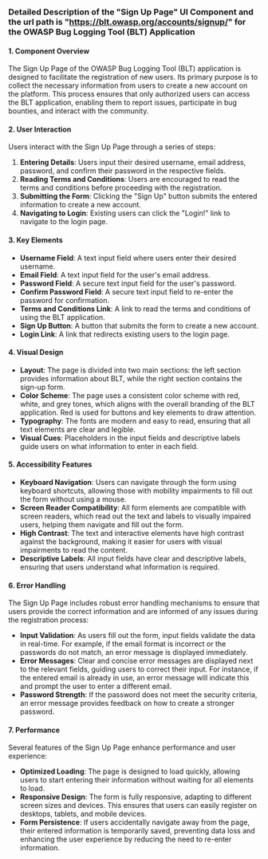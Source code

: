### Detailed Description of the "Sign Up Page" UI Component and the url path is "https://blt.owasp.org/accounts/signup/" for the OWASP Bug Logging Tool (BLT) Application

#### 1. Component Overview
The Sign Up Page of the OWASP Bug Logging Tool (BLT) application is designed to facilitate the registration of new users. Its primary purpose is to collect the necessary information from users to create a new account on the platform. This process ensures that only authorized users can access the BLT application, enabling them to report issues, participate in bug bounties, and interact with the community.

#### 2. User Interaction
Users interact with the Sign Up Page through a series of steps:
1. **Entering Details**: Users input their desired username, email address, password, and confirm their password in the respective fields.
2. **Reading Terms and Conditions**: Users are encouraged to read the terms and conditions before proceeding with the registration.
3. **Submitting the Form**: Clicking the "Sign Up" button submits the entered information to create a new account.
4. **Navigating to Login**: Existing users can click the "Login!" link to navigate to the login page.

#### 3. Key Elements
- **Username Field**: A text input field where users enter their desired username.
- **Email Field**: A text input field for the user's email address.
- **Password Field**: A secure text input field for the user's password.
- **Confirm Password Field**: A secure text input field to re-enter the password for confirmation.
- **Terms and Conditions Link**: A link to read the terms and conditions of using the BLT application.
- **Sign Up Button**: A button that submits the form to create a new account.
- **Login Link**: A link that redirects existing users to the login page.

#### 4. Visual Design
- **Layout**: The page is divided into two main sections: the left section provides information about BLT, while the right section contains the sign-up form.
- **Color Scheme**: The page uses a consistent color scheme with red, white, and grey tones, which aligns with the overall branding of the BLT application. Red is used for buttons and key elements to draw attention.
- **Typography**: The fonts are modern and easy to read, ensuring that all text elements are clear and legible.
- **Visual Cues**: Placeholders in the input fields and descriptive labels guide users on what information to enter in each field.

#### 5. Accessibility Features
- **Keyboard Navigation**: Users can navigate through the form using keyboard shortcuts, allowing those with mobility impairments to fill out the form without using a mouse.
- **Screen Reader Compatibility**: All form elements are compatible with screen readers, which read out the text and labels to visually impaired users, helping them navigate and fill out the form.
- **High Contrast**: The text and interactive elements have high contrast against the background, making it easier for users with visual impairments to read the content.
- **Descriptive Labels**: All input fields have clear and descriptive labels, ensuring that users understand what information is required.

#### 6. Error Handling
The Sign Up Page includes robust error handling mechanisms to ensure that users provide the correct information and are informed of any issues during the registration process:
- **Input Validation**: As users fill out the form, input fields validate the data in real-time. For example, if the email format is incorrect or the passwords do not match, an error message is displayed immediately.
- **Error Messages**: Clear and concise error messages are displayed next to the relevant fields, guiding users to correct their input. For instance, if the entered email is already in use, an error message will indicate this and prompt the user to enter a different email.
- **Password Strength**: If the password does not meet the security criteria, an error message provides feedback on how to create a stronger password.

#### 7. Performance
Several features of the Sign Up Page enhance performance and user experience:
- **Optimized Loading**: The page is designed to load quickly, allowing users to start entering their information without waiting for all elements to load.
- **Responsive Design**: The form is fully responsive, adapting to different screen sizes and devices. This ensures that users can easily register on desktops, tablets, and mobile devices.
- **Form Persistence**: If users accidentally navigate away from the page, their entered information is temporarily saved, preventing data loss and enhancing the user experience by reducing the need to re-enter information.
